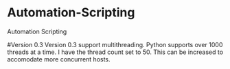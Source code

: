 # Automation-Scripting
Automation Scripting


#Version 0.3
Version 0.3 support multithreading. Python supports over 1000 threads at a time. I have the thread count set to 50. This can be increased to accomodate more concurrent hosts.
